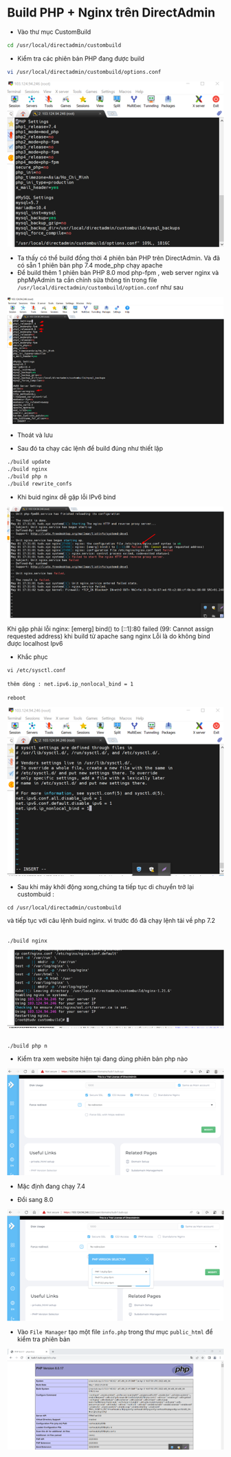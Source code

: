 # Build PHP + Nginx trên DirectAdmin
- Vào thư mục CustomBuild
```sh
cd /usr/local/directadmin/custombuild
```

- Kiểm tra các phiên bản PHP đang được build
```sh
vi /usr/local/directadmin/custombuild/options.conf
```

<img src="imgservices/420.png">

- Ta thấy có thể build đồng thời 4 phiên bản PHP trên DirectAdmin. Và đã có sẵn 1 phiên bản php 7.4 mode_php chạy apache
- Để build thêm 1 phiên bản PHP 8.0 mod php-fpm , web server nginx và phpMyAdmin ta cần chỉnh sửa thông tin trong file `/usr/local/directadmin/custombuild/option.conf` như sau


<img src="imgservices/421.png">


- Thoát và lưu

- Sau đó ta chạy các lệnh để build đúng như thiết lập
```sh
./build update
./build nginx
./build php n
./build rewrite_confs
```
- Khi buid nginx dễ gặp lỗi IPv6 bind 

<img src="imgservices/362.png">


Khi gặp phải lỗi nginx: [emerg] bind() to [::1]:80 failed (99: Cannot assign requested address) khi build từ apache sang nginx
Lỗi là do không bind được localhost Ipv6



- Khắc phục

```
vi /etc/sysctl.conf

thêm dòng : net.ipv6.ip_nonlocal_bind = 1

reboot

```

<img src="imgservices/363.png">

- Sau khi máy khởi động xong,chúng ta tiếp tục di chuyển trở lại custombuid : 

```
cd /usr/local/directadmin/custombuild

```

 và tiếp tục với câu lệnh buid nginx. vì trước đó đã chạy lệnh tải về php 7.2

```

./build nginx

```
<img src="imgservices/422.png">



```

./build php n

```
- Kiểm tra xem website hiện tại đang dùng phiên bản php nào




<img src="imgservices/424.png">

- Mặc định đang chạy 7.4


- Đổi sang 8.0

<img src="imgservices/425.png">







- Vào `File Manager` tạo một file `info.php` trong thư mục `public_html` để kiểm tra phiên bản

<img src="imgservices/427.png">

